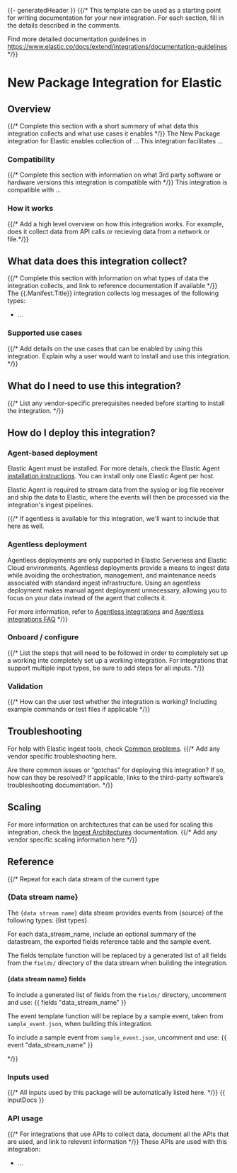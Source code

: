 {{- generatedHeader }}
{{/*
This template can be used as a starting point for writing documentation for your new integration. For each section, fill in the details
described in the comments.

Find more detailed documentation guidelines in https://www.elastic.co/docs/extend/integrations/documentation-guidelines
*/}}
# New Package Integration for Elastic

## Overview
{{/* Complete this section with a short summary of what data this integration collects and what use cases it enables */}}
The New Package integration for Elastic enables collection of ...
This integration facilitates ...

### Compatibility
{{/* Complete this section with information on what 3rd party software or hardware versions this integration is compatible with */}}
This integration is compatible with ...

### How it works
{{/* Add a high level overview on how this integration works. For example, does it collect data from API calls or recieving data from a network or file.*/}}

## What data does this integration collect?
{{/* Complete this section with information on what types of data the integration collects, and link to reference documentation if available */}}
The {{.Manifest.Title}} integration collects log messages of the following types:
* ...

### Supported use cases
{{/* Add details on the use cases that can be enabled by using this integration. Explain why a user would want to install and use this integration. */}}

## What do I need to use this integration?
{{/* List any vendor-specific prerequisites needed before starting to install the integration. */}}

## How do I deploy this integration?

### Agent-based deployment

Elastic Agent must be installed. For more details, check the Elastic Agent [installation instructions](docs-content://reference/fleet/install-elastic-agents.md). You can install only one Elastic Agent per host.

Elastic Agent is required to stream data from the syslog or log file receiver and ship the data to Elastic, where the events will then be processed via the integration's ingest pipelines.

{{/* If agentless is available for this integration, we'll want to include that here as well.
### Agentless deployment

Agentless deployments are only supported in Elastic Serverless and Elastic Cloud environments. Agentless deployments provide a means to ingest data while avoiding the orchestration, management, and maintenance needs associated with standard ingest infrastructure. Using an agentless deployment makes manual agent deployment unnecessary, allowing you to focus on your data instead of the agent that collects it.

For more information, refer to [Agentless integrations](https://www.elastic.co/guide/en/serverless/current/security-agentless-integrations.html) and [Agentless integrations FAQ](https://www.elastic.co/guide/en/serverless/current/agentless-integration-troubleshooting.html) 
*/}}

### Onboard / configure
{{/* List the steps that will need to be followed in order to completely set up a working inte completely set up a working integration.
For integrations that support multiple input types, be sure to add steps for all inputs.
*/}}

### Validation
{{/* How can the user test whether the integration is working? Including example commands or test files if applicable */}}

## Troubleshooting

For help with Elastic ingest tools, check [Common problems](https://www.elastic.co/docs/troubleshoot/ingest/fleet/common-problems).
{{/*
Add any vendor specific troubleshooting here.

Are there common issues or “gotchas” for deploying this integration? If so, how can they be resolved?
If applicable, links to the third-party software’s troubleshooting documentation.
*/}}

## Scaling

For more information on architectures that can be used for scaling this integration, check the [Ingest Architectures](https://www.elastic.co/docs/manage-data/ingest/ingest-reference-architectures) documentation.
{{/* Add any vendor specific scaling information here */}}

## Reference
{{/* Repeat for each data stream of the current type
### {Data stream name}

The `{data stream name}` data stream provides events from {source} of the following types: {list types}.

For each data_stream_name, include an optional summary of the datastream, the exported fields reference table and the sample event.

The fields template function will be replaced by a generated list of all fields from the `fields/` directory of the data stream when building the integration.

#### {data stream name} fields

To include a generated list of fields from the `fields/` directory, uncomment and use:
{{ fields "data_stream_name" }}

The event template function will be replace by a sample event, taken from `sample_event.json`, when building this integration.

To include a sample event from `sample_event.json`, uncomment and use:
{{ event "data_stream_name" }}

*/}}

### Inputs used
{{/* All inputs used by this package will be automatically listed here. */}}
{{ inputDocs }}

### API usage
{{/* For integrations that use APIs to collect data, document all the APIs that are used, and link to relevent information */}}
These APIs are used with this integration:
* ...
